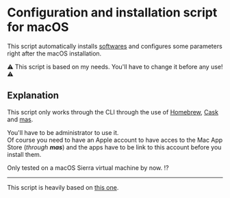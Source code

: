 # Configuration and installation script for macOS

This script automatically installs [softwares](MacApps.md) and configures some parameters right after the macOS installation.

⚠️ This script is based on my needs. You'll have to change it before any use! ⚠️

## Explanation

This script only works through the CLI through the use of [Homebrew](http://brew.sh/), [Cask](https://caskroom.github.io/) and [mas](https://github.com/lra/mackup).  

You'll have to be administrator to use it.  
Of course you need to have an Apple account to have acces to the Mac App Store (_through **mas**_) and the apps have to be link to this account before you install them.  

Only tested on a macOS Sierra virtual machine by now. ⁉️

---
This script is heavily based on [this one](https://github.com/nicolinuxfr/macOS-post-installation/).
